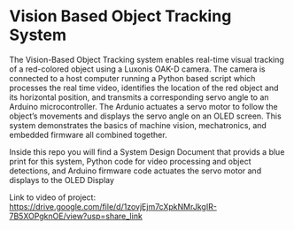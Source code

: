# Vision Based Object Tracking System

The Vision-Based Object Tracking system enables real-time visual tracking of a red-colored object using a Luxonis OAK-D camera. The camera is connected to a host computer running a Python based script which processes the real time video, identifies the location of the red object and its horizontal position, and transmits a corresponding servo angle to an Arduino microcontroller. The Ardunio actuates a servo motor to follow the object’s movements and displays the servo angle on an OLED screen. This system demonstrates the basics of machine vision, mechatronics, and embedded firmware all combined together.

Inside this repo you will find a System Design Document that provids a blue print for this system, Python code for video processing and object detections, and Arduino firmware code actuates the servo motor and displays to the OLED Display

Link to video of project: https://drive.google.com/file/d/1zovjEjm7cXpkNMrJkgIR-7B5XOPgknOE/view?usp=share_link 
